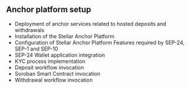 
## Anchor platform setup
- Deployment of anchor services related to hosted deposits and withdrawals
- Installation of the Stellar Anchor Platform
- Configuration of Stellar Anchor Platform Features required by SEP-24, SEP-1 and SEP-10
- SEP-24 Wallet application integration
- KYC process implementation
- Deposit workflow invocation
- Soroban Smart Contract invocation
- Withdrawal workflow invocation
